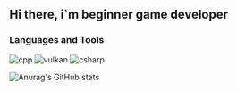 ## Hi there, i`m beginner game developer


### Languages and  Tools
![cpp](https://img.shields.io/badge/-C++-090909?style=for-the-badge&logo=c%2B%2B&logoColor=6296CC)
![vulkan](https://img.shields.io/badge/-Vulkan_API-090909?style=for-the-badge&logo=Vulkan)
![csharp](https://img.shields.io/badge/-c%23%20-090909?style=for-the-badge&logo=csharp&logoColor=600278)



![Anurag's GitHub stats](https://github-readme-stats.vercel.app/api?username=JJ-STU-DIO&count_private=true&show_icons=true)
